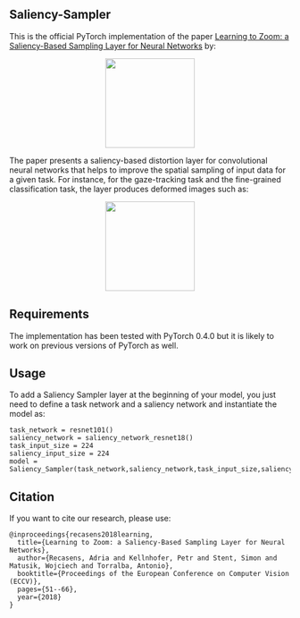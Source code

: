 ## Saliency-Sampler
This is the official PyTorch implementation of the paper [Learning to Zoom: a Saliency-Based Sampling Layer for Neural Networks](http://openaccess.thecvf.com/content_ECCV_2018/papers/Adria_Recasens_Learning_to_Zoom_ECCV_2018_paper.pdf) by: 

<div align="center">
<img src="https://raw.githubusercontent.com/recasens/Saliency-Sampler/master/images/author_list.png" height="160px">
</div>


The paper presents a saliency-based distortion layer for convolutional neural networks that helps to improve the spatial sampling of input data for a given task. For instance, for the gaze-tracking task and the fine-grained classification task, the layer produces deformed images such as:

<div align="center">
<img src="https://raw.githubusercontent.com/recasens/Saliency-Sampler/master/images/augmentation_image.png" height="160px">
</div>


## Requirements
The implementation has been tested with PyTorch 0.4.0 but it is likely to work on previous versions of PyTorch as well. 

## Usage
To add a Saliency Sampler layer at the beginning of your model, you just need to define a task network and a saliency network and instantiate the model as:
```
task_network = resnet101()
saliency_network = saliency_network_resnet18()
task_input_size = 224
saliency_input_size = 224
model = Saliency_Sampler(task_network,saliency_network,task_input_size,saliency_input_size)
```


## Citation
If you want to cite our research, please use:
```
@inproceedings{recasens2018learning,
  title={Learning to Zoom: a Saliency-Based Sampling Layer for Neural Networks},
  author={Recasens, Adria and Kellnhofer, Petr and Stent, Simon and Matusik, Wojciech and Torralba, Antonio},
  booktitle={Proceedings of the European Conference on Computer Vision (ECCV)},
  pages={51--66},
  year={2018}
}
```
